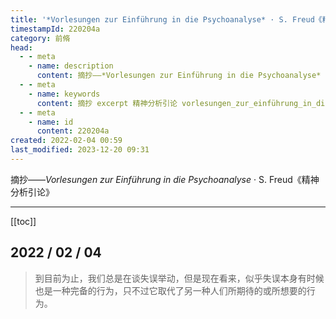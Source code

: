 ```yaml
---
title: '*Vorlesungen zur Einführung in die Psychoanalyse* · S. Freud《精神分析引论》'
timestampId: 220204a
category: 前脩
head:
  - - meta
    - name: description
      content: 摘抄——*Vorlesungen zur Einführung in die Psychoanalyse* · S. Freud《精神分析引论》
  - - meta
    - name: keywords
      content: 摘抄 excerpt 精神分析引论 vorlesungen_zur_einführung_in_die_psychoanalyse 弗洛伊德 s.freud
  - - meta
    - name: id
      content: 220204a
created: 2022-02-04 00:59
last_modified: 2023-12-20 09:31
---
```


摘抄——*Vorlesungen zur Einführung in die Psychoanalyse* · S. Freud《精神分析引论》

---

[[toc]]

## 2022 / 02 / 04

> 到目前为止，我们总是在谈失误举动，但是现在看来，似乎失误本身有时候也是一种完备的行为，只不过它取代了另一种人们所期待的或所想要的行为。
